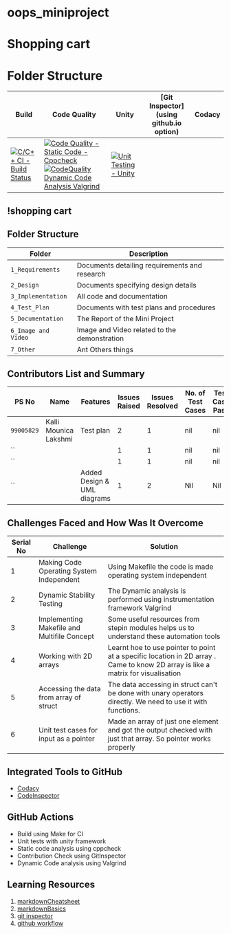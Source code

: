 # oops_miniproject
# Shopping cart
# Folder Structure
Build | Code Quality | Unity | [Git Inspector](using github.io option)   | Codacy
 ------|--------------|-------|-------------------------------------------|----------------------
[![C/C++ CI - Build Status](https://github.com/Rohan-1008/SDLC-Mini-Project/actions/workflows/c-cpp.yml/badge.svg)](https://github.com/Rohan-1008/SDLC-Mini-Project/actions/workflows/c-cpp.yml)|[![Code Quality - Static Code - Cppcheck](https://github.com/Rohan-1008/SDLC-Mini-Project/actions/workflows/cppcheck.yml/badge.svg)](https://github.com/Rohan-1008/SDLC-Mini-Project/actions/workflows/cppcheck.yml)[![CodeQuality Dynamic Code Analysis Valgrind](https://github.com/Rohan-1008/SDLC-Mini-Project/actions/workflows/dynamic-code-quality.yml/badge.svg)](https://github.com/Rohan-1008/SDLC-Mini-Project/actions/workflows/dynamic-code-quality.yml)|[![Unit Testing - Unity](https://github.com/Rohan-1008/SDLC-Mini-Project/actions/workflows/unity.yml/badge.svg)](https://github.com/Rohan-1008/SDLC-Mini-Project/actions/workflows/unity.yml)|


## !shopping cart







## Folder Structure
Folder               | Description
---------------------| -----------------------------------------
`1_Requirements`     | Documents detailing requirements and research
`2_Design`     | Documents specifying design details
`3_Implementation`   | All code and documentation
`4_Test_Plan` | Documents with test plans and procedures
`5_Documentation`        | The Report of the Mini Project
`6_Image and Video`  | Image and Video related to the demonstration
`7_Other`           | Ant Others things


## Contributors List and Summary

   PS No     |        Name                |    Features               | Issues Raised |Issues Resolved|No. of Test Cases  |Test Case Pass
-------------|----------------------------|---------------------------|----------------|---------------|---------------|--------------
| `99005829` | Kalli Mounica Lakshmi      |         Test plan                  |      2         |   1           |   nil            |    nil
| `` |                                    |                           |       1         |      1        |    nil          | nil
| `` |                                    |                           |         1       |     1         |        nil       |  nil
| `` |                                    | Added Design & UML diagrams |    1            |    2          |      Nil         | Nil

## Challenges Faced and How Was It Overcome

| Serial No | Challenge | Solution |
|-------|-----------|----------|
| 1 | Making Code Operating System Independent | Using Makefile the code is made operating system independent |
| 2 | Dynamic Stability Testing | The Dynamic analysis is performed using instrumentation framework Valgrind |
| 3 | Implementing Makefile and Multifile Concept | Some useful resources from stepin modules helps us to understand these automation tools |
| 4 | Working with 2D arrays | Learnt hoe to use pointer to point at a specific location in 2D array . Came to know 2D array is like a matrix for visualisation |
| 5 | Accessing the data from array of struct | The data accessing in struct can't be done with unary operators directly. We need to use it with functions. |
| 6 | Unit test cases for input as a pointer | Made an array of just one element and got the output checked with just that array. So pointer works properly 


## Integrated Tools to GitHub
*  [Codacy](https://www.codacy.com/)
*  [CodeInspector](https://frontend.code-inspector.com/home)

## GitHub Actions
* Build using Make for CI
* Unit tests with unity framework
* Static code analysis using cppcheck
* Contribution Check using GitInspector
* Dynamic Code analysis using Valgrind

## Learning Resources
1. [markdownCheatsheet](https://github.com/adam-p/markdown-here/wiki/Markdown-Cheatsheet)
2. [markdownBasics](https://guides.github.com/features/mastering-markdown/)
3. [git inspector](https://github.com/ejwa/gitinspector.git)
4. [github workflow](https://docs.github.com/en/actions/learn-github-action) 
